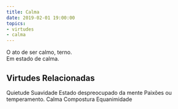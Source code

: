 ```yaml
---
title: Calma
date: 2019-02-01 19:00:00
topics: 
- virtudes
- calma
---
```


O ato de ser calmo, terno.  
Em estado de calma.

## Virtudes Relacionadas
Quietude
Suavidade
Estado despreocupado da mente
Paixões ou temperamento.
Calma
Compostura
Equanimidade
